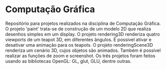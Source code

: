 # Computação Gráfica
Repositório para projetos realizados na disciplina de Computação Gráfica. 
O projeto 'paint' trata-se de construção de um modelo 2D que realiza desenhos simples em um display.
O projeto rendering3D renderiza quatro viewports de um teapot 3D, em diferentes ângulos. É possivel ativar e desativar uma animação para os teapots.
O projeto renderingScene3D renderiza um cenário 3D, cujos objetos são animados. Também é possível realizar as funções de zoom e screenshot. 
Os três projetos foram feitos usando as bibliotecas OpenGL: GL, glut, GLU, dentre outras.
